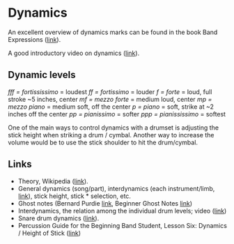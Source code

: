 # Dynamics

An excellent overview of dynamics marks can be found in the book Band Expressions ([link](https://books.google.at/books?id=vRdhuchMvZoC&pg=PP5)).

A good introductory video on dynamics ([link](https://www.youtube.com/watch?v=UOWApRns4MA)).

## Dynamic levels

_fff = fortississimo_ = loudest
_ff = fortissimo_ = louder
_f = forte_ = loud, full stroke ~5 inches, center
_mf = mezzo forte_ = medium loud, center
_mp = mezzo piano_ = medium soft, off the center
_p = piano_ = soft, strike at ~2 inches off the center
_pp = pianissimo_ = softer
_ppp = pianississimo_ = softest

One of the main ways to control dynamics with a drumset is adjusting the stick height when striking a drum / cymbal.
Another way to increase the volume would be to use the stick shoulder to hit the drum/cymbal.

## Links

* Theory, Wikipedia ([link](https://en.wikipedia.org/wiki/Dynamics_%28music%29)).
* General dynamics (song/part), interdynamics (each instrument/limb, [link](https://www.youtube.com/watch?v=6nakks5GDnk)), stick height, stick * selection, etc.
* Ghost notes (Bernard Purdie [link](https://www.youtube.com/watch?v=aLHQG20Xsyg), Beginner Ghost Notes [link](http://www.drumlessons.com/drum-lessons/dynamic-drumming/beginner-ghost-notes/))
* Interdynamics, the relation among the individual drum levels; video ([link](https://www.youtube.com/watch?v=6nakks5GDnk))
* Snare drum dynamics ([link](https://www.youtube.com/watch?v=Let79HWUvF8)).
* Percussion Guide for the Beginning Band Student, Lesson Six: Dynamics / Height of Stick ([link](https://books.google.at/books?id=QuvdAgAAQBAJ&lpg=PA12&ots=ljFcDIk3Ld&dq=staccato%20legato%20snare%20drum&pg=PA18#))
